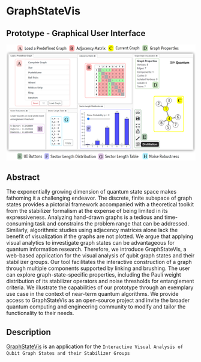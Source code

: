 # GraphStateVis

## Prototype - Graphical User Interface

[![GraphStateVis](https://github.com/GraphStateVis/app/blob/main/figures/graphstatevis_components.png?raw=true)](https://graphstatevis.github.io/app)

## Abstract

The exponentially growing dimension of quantum state space makes fathoming it a challenging endeavor.
The discrete, finite subspace of graph states provides a pictorial framework accompanied with a theoretical toolkit from the stabilizer formalism at the expense of being limited in its expressiveness. Analyzing hand-drawn graphs is a tedious and time-consuming task and constrains the problem range that can be addressed.
Similarly, algorithmic studies using adjacency matrices alone lack the benefit of visualization if the graphs are not plotted. 
We argue that applying visual analytics to investigate graph states can be advantageous for quantum information research.
Therefore, we introduce GraphStateVis, a web-based application for the visual analysis of qubit graph states and their stabilizer groups.
Our tool facilitates the interactive construction of a graph through multiple components supported by linking and brushing.
The user can explore graph-state-specific properties, including the Pauli weight distribution of its stabilizer operators and noise thresholds for entanglement criteria.
We illustrate the capabilities of our prototype through an exemplary use case in the context of near-term quantum algorithms. 
We provide access to GraphStateVis as an open-source project and invite the broader quantum computing and engineering community to modify and tailor the functionality to their needs.

## Description

[GraphStateVis](https://graphstatevis.github.io/app) is an application for the `Interactive Visual Analysis of Qubit Graph States and their Stabilizer Groups`
